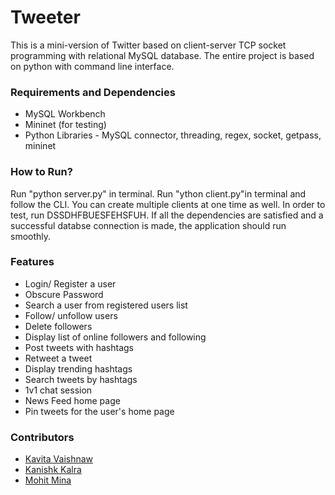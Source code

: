 # Tweeter
This is a mini-version of Twitter based on client-server TCP socket programming with relational MySQL database. The entire project is based on python with command line interface.

### Requirements and Dependencies
- MySQL Workbench
- Mininet (for testing)
- Python Libraries - MySQL connector, threading, regex, socket, getpass, mininet

### How to Run?
Run "python server.py" in terminal.
Run "ython client.py"in terminal and follow the CLI. You can create multiple clients at one time as well.
In order to test, run DSSDHFBUESFEHSFUH.
If all the dependencies are satisfied and a successful databse connection is made, the application should run smoothly.

### Features
- Login/ Register a user
- Obscure Password
- Search a user from registered users list
- Follow/ unfollow users
- Delete followers
- Display list of online followers and following
- Post tweets with hashtags
- Retweet a tweet
- Display trending hashtags
- Search tweets by hashtags
- 1v1 chat session
- News Feed home page
- Pin tweets for the user's home page

### Contributors
- <a href = "https://github.com/kavita-v"> Kavita Vaishnaw </a>
- <a href = "https://github.com/kanishkkalra11"> Kanishk Kalra </a>
- <a href = "https://github.com/mohitmina"> Mohit Mina </a>
